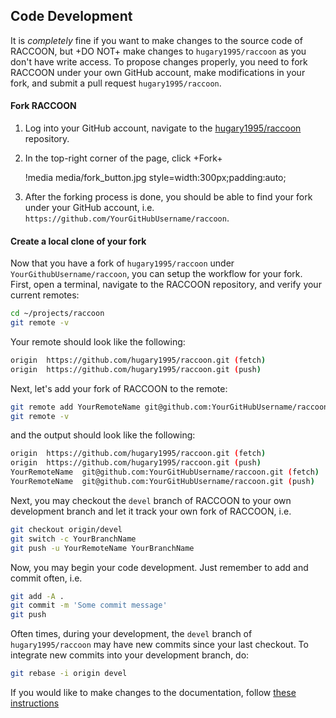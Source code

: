 ## Code Development

It is *completely* fine if you want to make changes to the source code of RACCOON, but +DO NOT+ make changes to `hugary1995/raccoon` as you don't have write access. To propose changes properly, you need to fork RACCOON under your own GitHub account, make modifications in your fork, and submit a pull request `hugary1995/raccoon`.

#### Fork RACCOON

1. Log into your GitHub account, navigate to the [hugary1995/raccoon](https://github.com/hugary1995/raccoon) repository.
2. In the top-right corner of the page, click +Fork+

   !media media/fork_button.jpg
          style=width:300px;padding:auto;

3. After the forking process is done, you should be able to find your fork under your GitHub account, i.e. `https://github.com/YourGitHubUsername/raccoon`.

#### Create a local clone of your fork

Now that you have a fork of `hugary1995/raccoon` under `YourGithubUsername/raccoon`, you can setup the workflow for your fork. First, open a terminal, navigate to the RACCOON repository, and verify your current remotes:

```bash
cd ~/projects/raccoon
git remote -v
```

Your remote should look like the following:

```bash
origin	https://github.com/hugary1995/raccoon.git (fetch)
origin	https://github.com/hugary1995/raccoon.git (push)
```

Next, let's add your fork of RACCOON to the remote:

```bash
git remote add YourRemoteName git@github.com:YourGitHubUsername/raccoon.git
git remote -v
```

and the output should look like the following:

```bash
origin	https://github.com/hugary1995/raccoon.git (fetch)
origin	https://github.com/hugary1995/raccoon.git (push)
YourRemoteName	git@github.com:YourGitHubUsername/raccoon.git (fetch)
YourRemoteName	git@github.com:YourGitHubUsername/raccoon.git (push)
```

Next, you may checkout the `devel` branch of RACCOON to your own development branch and let it track your own fork of RACCOON, i.e.

```bash
git checkout origin/devel
git switch -c YourBranchName
git push -u YourRemoteName YourBranchName
```

Now, you may begin your code development. Just remember to add and commit often, i.e.

```bash
git add -A .
git commit -m 'Some commit message'
git push
```

Often times, during your development, the `devel` branch of `hugary1995/raccoon` may have new commits since your last checkout. To integrate new commits into your development branch, do:

```bash
git rebase -i origin devel
```

If you would like to make changes to the documentation, follow [these instructions](getting_started/docs.md)
